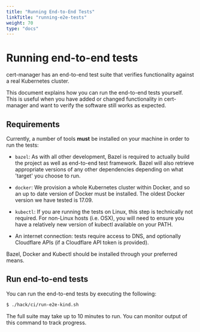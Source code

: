 ```yaml
---
title: "Running End-to-End Tests"
linkTitle: "running-e2e-tests"
weight: 70
type: "docs"
---
```


# Running end-to-end tests

cert-manager has an end-to-end test suite that verifies functionality against a
real Kubernetes cluster.

This document explains how you can run the end-to-end tests yourself.  This is
useful when you have added or changed functionality in cert-manager and want to
verify the software still works as expected.

## Requirements

Currently, a number of tools **must** be installed on your machine in order to
run the tests:

- `bazel`: As with all other development, Bazel is required to actually build
  the project as well as end-to-end test framework. Bazel will also retrieve
  appropriate versions of any other dependencies depending on what 'target' you
  choose to run.

- `docker`: We provision a whole Kubernetes cluster within Docker, and so an up
  to date version of Docker must be installed. The oldest Docker version we have
  tested is 17.09.

- `kubectl`:  If you are running the tests on Linux, this step is technically
  not required. For non-Linux hosts (i.e. OSX), you will need to ensure you have
  a relatively new version of kubectl available on your PATH.

- An internet connection: tests require access to DNS, and optionally Cloudflare
  APIs (if a Cloudflare API token is provided).

Bazel, Docker and Kubectl should be installed through your preferred means.

## Run end-to-end tests

You can run the end-to-end tests by executing the following:

```bash
$ ./hack/ci/run-e2e-kind.sh
```

The full suite may take up to 10 minutes to run.
You can monitor output of this command to track progress.
